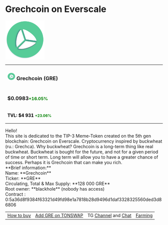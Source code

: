 # Grechcoin on Everscale
<div><img src="logo.png" alt="Grechcoin logo" width="25%"><table><tr><td><h3 class='text-heading'><img src='logo.png' alt='mini logo' width='5%'> Grechcoin (GRE)</h3></td></tr>
                <tr><td><h3 class='text-heading'>$0.0983<small><b style='color:green'>+16.05%</b></small></td></tr>
                <tr><td><p><b style='color:black;'>TVL: $4 931 <small><b style='color:green'>+23.06%</b></small></b></p></h3></td></tr></table>
            </div>Hello! <br> This site is dedicated to the TIP-3 Meme-Token created on the 5th gen blockchain:
    Grechcoin on Everscale. Cryptocurrency inspired by buckwheat (ru.: Grechca). Why buckwheat?
    Grechcoin is a long-term thing like real buckwheat. Buckwheat is bought for the future,
    and not for a given period of time or short term.
    Long term will allow you to have a greater chance of success.
    Perhaps it is Grechcoin that can make you rich. <br>
        **Brief information:**<br>
        Name: **Grechcoin** <br>
        Ticker: **GRE** <br>
        Circulating, Total & Max Supply: **128 000 GRE** <br>
        Root owner: **blackhole** (nobody has access) <br>
        Contract : 0:5a36d8f9384f63321d49fd98e1a7818b28d9496d1daf3328325560ded3d86806
<table>
  <tr>
    <td><a href="https://telegra.ph/How-to-buy-Grechcoin-12-15">How to buy</a></td>
    <td><a href="https://tonswap.io/swap/0:5a36d8f9384f63321d49fd98e1a7818b28d9496d1daf3328325560ded3d86806">Add GRE on TONSWAP</a></td>
    <td>TG <a href="https://t.me/Grechcoin_Ever">Channel</a> and <a href="https://t.me/Grechcoin">Chat</a></td>
    <td><a href="https://tonswap.io/farming/0:12b533691be146b28929a05a18d1ff1fbb085a679ccba298aa250aa69007480a">Farming</a></td>
  </tr>
</table>
